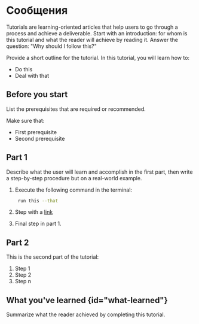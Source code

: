 # Сообщения

Tutorials are learning-oriented articles that help users to go through a process and achieve a deliverable.
Start with an introduction: for whom is this tutorial and what the reader will achieve by reading it.
Answer the question: "Why should I follow this?"

Provide a short outline for the tutorial.
In this tutorial, you will learn how to:
* Do this
* Deal with that

## Before you start

List the prerequisites that are required or recommended.

Make sure that:
- First prerequisite
- Second prerequisite

## Part 1

Describe what the user will learn and accomplish in the first part,
then write a step-by-step procedure but on a real-world example.

1. Execute the following command in the terminal:

   ```bash
    run this --that
   ```

2. Step with a [link](https://www.jetbrains.com)

3. Final step in part 1.

## Part 2

This is the second part of the tutorial:

1. Step 1
2. Step 2
3. Step n

## What you've learned {id="what-learned"}

Summarize what the reader achieved by completing this tutorial.

<seealso>
<!--Give some related links to how-to articles-->
</seealso>
